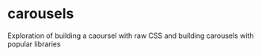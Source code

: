 # carousels

Exploration of building a caoursel with raw CSS and building carousels with popular libraries
